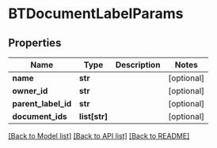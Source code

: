 # BTDocumentLabelParams

## Properties
Name | Type | Description | Notes
------------ | ------------- | ------------- | -------------
**name** | **str** |  | [optional] 
**owner_id** | **str** |  | [optional] 
**parent_label_id** | **str** |  | [optional] 
**document_ids** | **list[str]** |  | [optional] 

[[Back to Model list]](../README.md#documentation-for-models) [[Back to API list]](../README.md#documentation-for-api-endpoints) [[Back to README]](../README.md)


